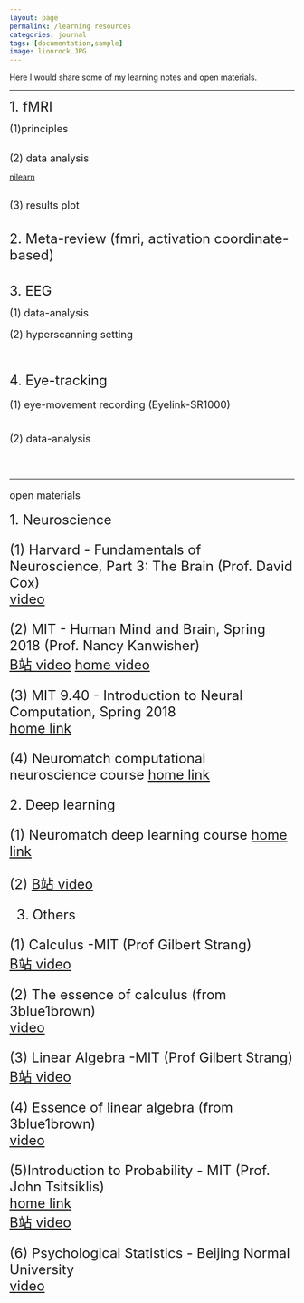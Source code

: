 ```yaml
---
layout: page
permalink: /learning resources
categories: journal
tags: [documentation,sample]
image: lionrock.JPG
---
```


Here I would share some of my learning notes and open materials. <br>

---


<font size="5">  1. fMRI </font> <br>

<font size="4"> (1)principles </font>  <br>


<br>
<font size="4"> (2) data analysis </font>  <br>

[nilearn](https://nilearn.github.io/stable/index.html)<br>

<br>
<font size="4">(3) results plot </font> <br>

<br>
<br>
<font size="5">  2. Meta-review (fmri, activation coordinate-based) </font>  <br>


<br>
<br>
<font size="5">  3. EEG </font>  <br>

<font size="4"> (1) data-analysis </font> <br>
<br>
<font size="4"> (2) hyperscanning setting </front> <br>


<br>
<br>
<font size="5">  4. Eye-tracking </font>  <br>

<font size="4"> (1) eye-movement recording (Eyelink-SR1000) </font> <br>


<br>
<font size="4"> (2) data-analysis </font> <br>


<br>
<br>


------
open materials <br>

<font size="5"> 1. Neuroscience 

(1) Harvard - Fundamentals of Neuroscience, Part 3: The Brain (Prof. David Cox) <br>
   [video](https://www.bilibili.com/video/av41830186/?p=1)

(2) MIT - Human Mind and Brain, Spring 2018 (Prof. Nancy Kanwisher) <br>
   [B站 video](https://www.bilibili.com/video/av24615914/?p=1)
   [home video](https://nancysbraintalks.mit.edu/course/9-11-the-human-brain)
  
(3) MIT 9.40 - Introduction to Neural Computation, Spring 2018 <br>
   [home link](https://ocw.mit.edu/courses/9-40-introduction-to-neural-computation-spring-2018/)

(4) Neuromatch computational neuroscience course 
   [home link](https://compneuro.neuromatch.io/tutorials/intro.html)



<font size="5"> 2. Deep learning 

(1) Neuromatch deep learning course
   [home link](https://deeplearning.neuromatch.io/tutorials/intro.html)

(2) 
   [B站 video](https://www.bilibili.com/video/BV1JE411g7XF)


3. Others

(1) Calculus -MIT (Prof Gilbert Strang) <br>
   [B站 video](https://www.bilibili.com/video/BV18z411b731) <br>
 
(2) The essence of calculus (from 3blue1brown) <br>
   [video](https://www.youtube.com/watch?v=WUvTyaaNkzM&list=PLZHQObOWTQDMsr9K-rj53DwVRMYO3t5Yr) <br>

(3) Linear Algebra -MIT (Prof Gilbert Strang) <br>
  [B站 video](https://www.bilibili.com/video/BV1at411d79w) <br>

(4) Essence of linear algebra (from 3blue1brown) <br>
  [video](https://www.youtube.com/watch?v=fNk_zzaMoSs&list=PLZHQObOWTQDPD3MizzM2xVFitgF8hE_ab) <br>

(5)Introduction to Probability - MIT (Prof. John Tsitsiklis) <br>
  [home link](https://ocw.mit.edu/courses/res-6-012-introduction-to-probability-spring-2018/) <br>
  [B站 video](https://www.bilibili.com/video/BV1LE411B7ir) <br>

(6) Psychological Statistics - Beijing Normal University <br>
  [video](https://www.youtube.com/playlist?list=PLNybgro6DM2H7mmTV7eBBH-0nW7rtrypo)<br>




 